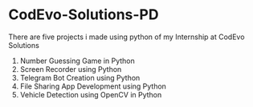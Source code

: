 # CodEvo-Solutions-PD
There are five projects i made using python of my Internship at CodEvo Solutions
1. Number Guessing Game in Python
2. Screen Recorder using Python
3. Telegram Bot Creation using Python
4. File Sharing App Development using Python
5. Vehicle Detection using OpenCV in Python
